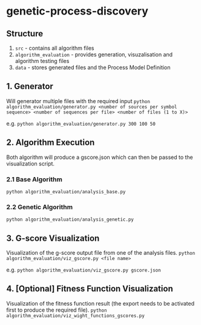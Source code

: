 # genetic-process-discovery

## Structure
1. `src` - contains all algorithm files
2. `algorithm_evaluation` - provides generation, visuzalisation and algorithm testing files
3. `data` - stores generated files and the Process Model Definition

## 1. Generator
Will generator multiple files with the required input 
```python algorithm_evaluation/generator.py <number of sources per symbol sequence> <number of sequences per file> <number of files (1 to X)>```

e.g. `python algorithm_evaluation/generator.py 300 100 50`

## 2. Algorithm Execution
Both algorithm will produce a gscore.json which can then be passed to the visualization script.

### 2.1 Base Algorithm
`python algorithm_evaluation/analysis_base.py`

### 2.2 Genetic Algorithm
`python algorithm_evaluation/analysis_genetic.py`

## 3. G-score Visualization
Visualization of the g-score output file from one of the analysis files.
`python algorithm_evaluation/viz_gscore.py <file name>`

e.g. `python algorithm_evaluation/viz_gscore.py gscore.json`

## 4. [Optional] Fitness Function Visualization
Visualization of the fitness function result (the export needs to be activated first to produce the required file).
`python algorithm_evaluation/viz_wight_functions_gscores.py`